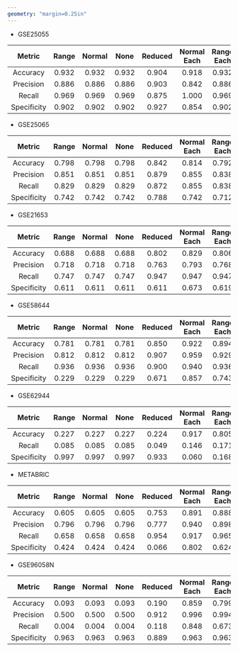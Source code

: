 ```yaml
---
geometry: "margin=0.25in"
---
```


- GSE25055

|    Metric   | Range | Normal |  None | Reduced | Normal Each | Range Each | Platform | Combined |
| :---------: | :---: | :----: | :---: | :-----: | :---------: | :--------: | :------: | :------: |
| Accuracy    | 0.932 | 0.932  | 0.932 |  0.904  |    0.918    |   0.932    |  0.938   |  0.938   |
| Precision   | 0.886 | 0.886  | 0.886 |  0.903  |    0.842    |   0.886    |  0.944   |  0.944   |
| Recall      | 0.969 | 0.969  | 0.969 |  0.875  |    1.000    |   0.969    |  0.944   |  0.944   |
| Specificity | 0.902 | 0.902  | 0.902 |  0.927  |    0.854    |   0.902    |  0.929   |  0.929   |

- GSE25065

|    Metric   | Range | Normal |  None | Reduced | Normal Each | Range Each | Platform | Combined |
| :---------: | :---: | :----: | :---: | :-----: | :---------: | :--------: | :------: | :------: |
| Accuracy    | 0.798 | 0.798  | 0.798 |  0.842  |    0.814    |   0.792    |  0.831   |  0.831   |
| Precision   | 0.851 | 0.851  | 0.851 |  0.879  |    0.855    |   0.838    |  0.877   |  0.877   |
| Recall      | 0.829 | 0.829  | 0.829 |  0.872  |    0.855    |   0.838    |  0.855   |  0.855   |
| Specificity | 0.742 | 0.742  | 0.742 |  0.788  |    0.742    |   0.712    |  0.788   |  0.788   |

- GSE21653

|    Metric   | Range | Normal |  None | Reduced | Normal Each | Range Each | Platform | Combined |
| :---------: | :---: | :----: | :---: | :-----: | :---------: | :--------: | :------: | :------: |
| Accuracy    | 0.688 | 0.688  | 0.688 |  0.802  |    0.829    |   0.806    |  0.939   |  0.939   |
| Precision   | 0.718 | 0.718  | 0.718 |  0.763  |    0.793    |   0.768    |  0.924   |  0.924   |
| Recall      | 0.747 | 0.747  | 0.747 |  0.947  |    0.947    |   0.947    |  0.973   |  0.973   |
| Specificity | 0.611 | 0.611  | 0.611 |  0.611  |    0.673    |   0.619    |  0.894   |  0.894   |

- GSE58644

|    Metric   | Range | Normal |  None | Reduced | Normal Each | Range Each | Platform | Combined |
| :---------: | :---: | :----: | :---: | :-----: | :---------: | :--------: | :------: | :------: |
| Accuracy    | 0.781 | 0.781  | 0.781 |  0.850  |    0.922    |   0.894    |  0.906   |  0.906   |
| Precision   | 0.812 | 0.812  | 0.812 |  0.907  |    0.959    |   0.929    |  0.909   |  0.909   |
| Recall      | 0.936 | 0.936  | 0.936 |  0.900  |    0.940    |   0.936    |  0.977   |  0.977   |
| Specificity | 0.229 | 0.229  | 0.229 |  0.671  |    0.857    |   0.743    |  0.658   |  0.658   |

- GSE62944

|    Metric   | Range | Normal |  None | Reduced | Normal Each | Range Each | Platform | Combined |
| :---------: | :---: | :----: | :---: | :-----: | :---------: | :--------: | :------: | :------: |
| Accuracy    | 0.227 | 0.227  | 0.227 |  0.224  |    0.917    |   0.805    |  0.896   |  0.896   |
| Recall      | 0.085 | 0.085  | 0.085 |  0.049  |    0.146    |   0.171    |  0.519   |  0.519   |
| Specificity | 0.997 | 0.997  | 0.997 |  0.933  |    0.060    |   0.168    |  0.990   |  0.990   |

- METABRIC

|    Metric   | Range | Normal |  None | Reduced | Normal Each | Range Each | Platform | Combined |
| :---------: | :---: | :----: | :---: | :-----: | :---------: | :--------: | :------: | :------: |
| Accuracy    | 0.605 | 0.605  | 0.605 |  0.753  |    0.891    |   0.888    |  0.915   |  0.915   |
| Precision   | 0.796 | 0.796  | 0.796 |  0.777  |    0.940    |   0.898    |  0.917   |  0.917   |
| Recall      | 0.658 | 0.658  | 0.658 |  0.954  |    0.917    |   0.965    |  0.979   |  0.979   |
| Specificity | 0.424 | 0.424  | 0.424 |  0.066  |    0.802    |   0.624    |  0.697   |  0.697   |

- GSE96058N

|    Metric   | Range | Normal |  None | Reduced | Normal Each | Range Each | Platform | Combined |
| :---------: | :---: | :----: | :---: | :-----: | :---------: | :--------: | :------: | :------: |
| Accuracy    | 0.093 | 0.093  | 0.093 |  0.190  |    0.859    |   0.799    |  0.914   |  0.914   |
| Precision   | 0.500 | 0.500  | 0.500 |  0.912  |    0.996    |   0.994    |  0.914   |  0.914   |
| Recall      | 0.004 | 0.004  | 0.004 |  0.118  |    0.848    |   0.673    |  1.000   |  1.000   |
| Specificity | 0.963 | 0.963  | 0.963 |  0.889  |    0.963    |   0.963    |  0.077   |  0.077   |

